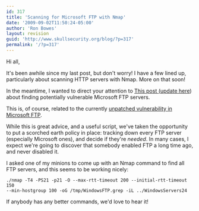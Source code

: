 ```yaml
---
id: 317
title: 'Scanning for Microsoft FTP with Nmap'
date: '2009-09-02T11:50:24-05:00'
author: 'Ron Bowes'
layout: revision
guid: 'http://www.skullsecurity.org/blog/?p=317'
permalink: '/?p=317'
---
```


Hi all,

It's been awhile since my last post, but don't worry! I have a few lined up, particularly about scanning HTTP servers with Nmap. More on that soon!

In the meantime, I wanted to direct your attention to [This post (](http://blog.rootshell.be/2009/09/01/detecting-vulnerable-iis-ftp-hosts-using-nmap/)[update here](http://blog.rootshell.be/2009/09/01/updated-iis-ftp-nmap-script/)) about finding potentially vulnerable Microsoft FTP servers.

This is, of course, related to the currently [unpatched vulnerability in Microsoft FTP](http://www.microsoft.com/technet/security/advisory/975191.mspx').

While this is great advice, and a useful script, we've taken the opportunity to put a scorched earth policy in place: tracking down every FTP server (especially Microsoft ones), and decide if they're *needed*. In many cases, I expect we're going to discover that somebody enabled FTP a long time ago, and never disabled it.

I asked one of my minions to come up with an Nmap command to find all FTP servers, and this seems to be working nicely:

```
./nmap -T4 -PS21 -p21 -O --max-rtt-timeout 200 --initial-rtt-timeout 150 
--min-hostgroup 100 -oG /tmp/WindowsFTP.grep -iL ../WindowsServers24
```

If anybody has any better commands, we'd love to hear it!